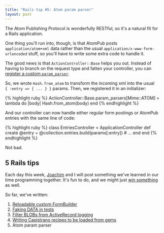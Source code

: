 ```yaml
---
title: "Rails tip #5: Atom param parser"
layout: post
---
```

<p>The Atom Publishing Protocol is wonderfully RESTful, so it's a natural fit for a Rails application.</p>

<p>One thing you'll run into, though, is that AtomPub posts <code>application/atom+xml</code> data rather than the usual <code>application/x-www-form-urlencoded</code> stuff, so you'll have to write some extra code to handle it.</p>

<p>The good news is that <code>ActionController::Base</code> helps you out. Instead of having to branch on the request type and fatten your controller, you can <a href="http://github.com/rails/rails/tree/c8da518bbfedc2a06b1d96912ddae00e57f21748/actionpack/lib/action_controller/base.rb#L292">register a custom <code>param_parser</code></a>.</p>

<p>So, we wrote <code>Hash.from_atom</code> to transform the incoming xml into the usual <code>{&nbsp;:entry&nbsp;=> {&nbsp;...&nbsp;}&nbsp;}</code> params. Then, we registered it in an initializer:</p>

{% highlight ruby %}
ActionController::Base.param_parsers[Mime::ATOM] = lambda do |body|
  Hash.from_atom(body)
end
{% endhighlight %}

<p>And our controller can now handle either regular form postings or AtomPub entries with the same line of code:</p>

{% highlight ruby %}
class EntriesController < ApplicationController
  def create
    @entry = @collection.entries.build(params[:entry])
    # ...
  end
end
{% endhighlight %}

<p>Not bad.</p>

<h2>5 Rails tips</h2>

<p>Each day this week, <a href="http://youtube.com/watch?v=J35CuC3ywnc">Joachim</a> and I will post something we've learned in our time programming together. It's fun to do, and we might just <a href="http://railscasts.com/contest">win something</a> as well.</p>

<p>So far, we've written:</p>

<ol>
  <li><a href="{{ site.url }}/2008/04/21/rails-tip-1-reloadable-custom-formbuilder.html">Reloadable custom FormBuilder</a></li>
  <li><a href="{{ site.url }}/2008/04/22/rails-tip-2-faking-data-in-tests.html">Faking DATA in tests</a></li>
  <li><a href="{{ site.url }}/2008/04/23/rails-tip-3-filter-blobs-from-activerecord-logging.html">Filter BLOBs from ActiveRecord logging</a></li>
  <li><a href="{{ site.url }}/2008/04/24/rails-tip-4-writing-capistrano-recipes-to-be-loaded-from-gems.html">Writing Capistrano recipes to be loaded from gems</a></li>
  <li>Atom param parser</li>
</ol>
